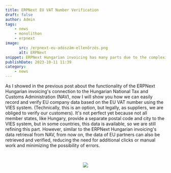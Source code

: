 ```yaml
---
title: ERPNext EU VAT Number Verification
draft: false
author: Admin
tags:
    - news
    - monolithon
    - erpnext
image:
      src: /erpnext-eu-adószám-ellenőrzés.png
      alt: ERPNext
snippet: ERPNext Hungarian invoicing has many parts due to the complexity of the topic. When dealing with EU partners, EU VAT number verification is a crucial step.
publishDate: 2023-10-11 11:39
category:
    - news
---
```


<p>As I showed in the previous post about the functionality of the ERPNext Hungarian invoicing's connection to the Hungarian National Tax and Customs Administration (NAV), now I will show you how we can easily record and verify EU company data based on the EU VAT number using the VIES system. (Technically, this is an option, but legally, as suppliers, we are obliged to verify our customers). It's not perfect yet because not all member states, like Hungary, provide a separate postal code and city to the VIES system, but in some countries, this data is available, so we are still refining this part. However, similar to the ERPNext Hungarian invoicing's data retrieval from NAV, from now on, the data of EU partners can also be retrieved and verified, reducing the need for additional clicks or manual work and minimizing the possibility of errors.</p><p><br></p><p style="text-align: center;"><img src="/GaTn0ke.gif"></p>


